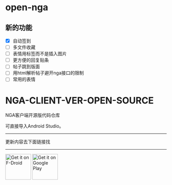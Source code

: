 # open-nga

## 新的功能

- [x] 自动签到
- [ ] 多文件收藏
- [ ] 表情用标签而不是插入图片
- [ ] 更方便的回复贴条
- [ ] 帖子跳到版面
- [ ] 用html解析帖子避开nga接口的限制
- [ ] 常用的表情

NGA-CLIENT-VER-OPEN-SOURCE
==========================

NGA客户端开源版代码仓库

可直接导入Android Studio。

- - -
更新内容去下面链接找
- - -

[<img src="https://fdroid.gitlab.io/artwork/badge/get-it-on.png"
     alt="Get it on F-Droid"
     height="80">](https://f-droid.org/packages/gov.anzong.androidnga/)
[<img src="https://play.google.com/intl/en_us/badges/images/generic/en-play-badge.png"
     alt="Get it on Google Play"
     height="80">](https://play.google.com/store/apps/details?id=gov.anzong.androidnga)
